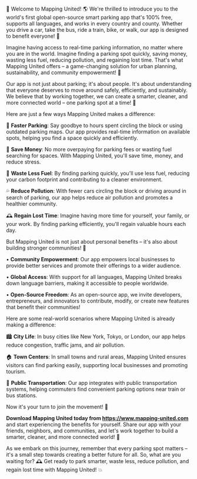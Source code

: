 🎉 Welcome to Mapping United! 🌎 We're thrilled to introduce you to the world's first global open-source smart parking app that's 100% free, supports all languages, and works in every country and county. Whether you drive a car, take the bus, ride a train, bike, or walk, our app is designed to benefit everyone! 🚀

Imagine having access to real-time parking information, no matter where you are in the world. Imagine finding a parking spot quickly, saving money, wasting less fuel, reducing pollution, and regaining lost time. That's what Mapping United offers – a game-changing solution for urban planning, sustainability, and community empowerment! 🌟

Our app is not just about parking; it's about people. It's about understanding that everyone deserves to move around safely, efficiently, and sustainably. We believe that by working together, we can create a smarter, cleaner, and more connected world – one parking spot at a time! 💪

Here are just a few ways Mapping United makes a difference:

🚗 **Faster Parking**: Say goodbye to hours spent circling the block or using outdated parking maps. Our app provides real-time information on available spots, helping you find a space quickly and efficiently.

💸 **Save Money**: No more overpaying for parking fees or wasting fuel searching for spaces. With Mapping United, you'll save time, money, and reduce stress.

🌟 **Waste Less Fuel**: By finding parking quickly, you'll use less fuel, reducing your carbon footprint and contributing to a cleaner environment.

💦 **Reduce Pollution**: With fewer cars circling the block or driving around in search of parking, our app helps reduce air pollution and promotes a healthier community.

🕰️ **Regain Lost Time**: Imagine having more time for yourself, your family, or your work. By finding parking efficiently, you'll regain valuable hours each day.

But Mapping United is not just about personal benefits – it's also about building stronger communities! 🌈

• **Community Empowerment**: Our app empowers local businesses to provide better services and promote their offerings to a wider audience.

• **Global Access**: With support for all languages, Mapping United breaks down language barriers, making it accessible to people worldwide.

• **Open-Source Freedom**: As an open-source app, we invite developers, entrepreneurs, and innovators to contribute, modify, or create new features that benefit their communities!

Here are some real-world scenarios where Mapping United is already making a difference:

🏙️ **City Life**: In busy cities like New York, Tokyo, or London, our app helps reduce congestion, traffic jams, and air pollution.

🏠 **Town Centers**: In small towns and rural areas, Mapping United ensures visitors can find parking easily, supporting local businesses and promoting tourism.

🚂 **Public Transportation**: Our app integrates with public transportation systems, helping commuters find convenient parking options near train or bus stations.

Now it's your turn to join the movement! 🌟

**Download Mapping United today from https://www.mapping-united.com** and start experiencing the benefits for yourself. Share our app with your friends, neighbors, and communities, and let's work together to build a smarter, cleaner, and more connected world! 🎉

As we embark on this journey, remember that every parking spot matters – it's a small step towards creating a better future for all. So, what are you waiting for? 🕰️ Get ready to park smarter, waste less, reduce pollution, and regain lost time with Mapping United! 💥